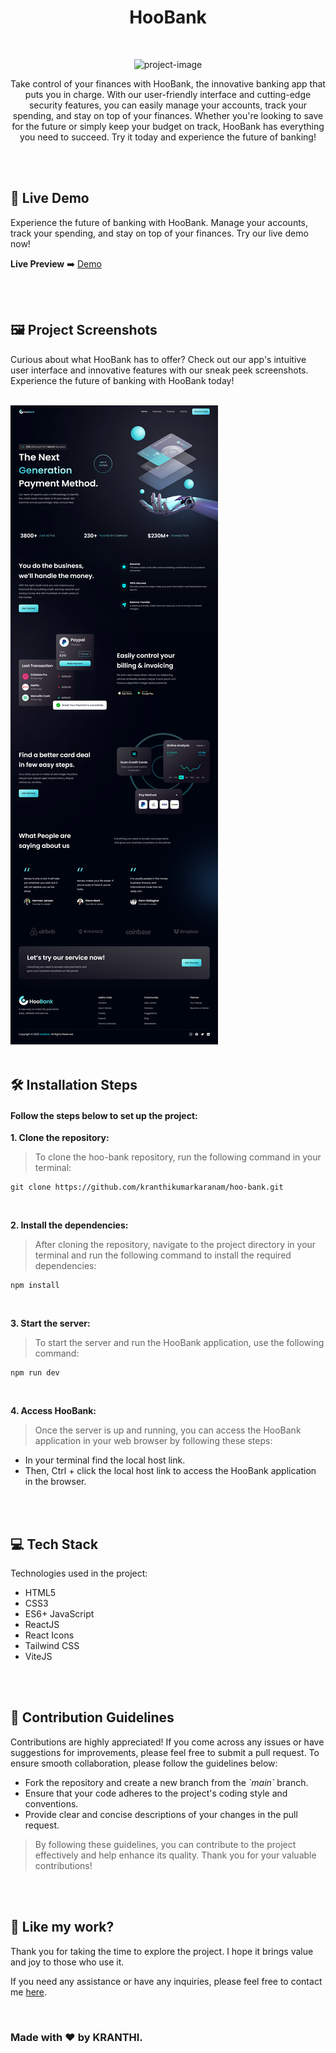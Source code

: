 <h1 align="center" id="title">HooBank</h1>

<br>

<p align="center"><img src="https://socialify.git.ci/kranthikumarkaranam/hoo-bank/image?description=1&amp;font=Source%20Code%20Pro&amp;logo=https%3A%2F%2Fraw.githubusercontent.com%2Fkranthikumarkaranam%2Fhoo-bank%2F5e330e8ca02d797fa5346c8cfb5b2f9cf99ffe70%2Fpublic%2Fhoobank.svg&amp;name=1&amp;owner=1&amp;pattern=Plus&amp;theme=Auto" alt="project-image"></p>

<p align="center" id="description" >Take control of your finances with HooBank, the innovative banking app that puts you in charge. With our user-friendly interface and cutting-edge security features, you can easily manage your accounts, track your spending, and stay on top of your finances. Whether you're looking to save for the future or simply keep your budget on track, HooBank has everything you need to succeed. Try it today and experience the future of banking!</p>

<br>
<br>

<h2>🚀 Live Demo</h2>

<p>Experience the future of banking with HooBank. Manage your accounts, track your spending, and stay on top of your finances. Try our live demo now!</p>

**Live Preview** ➡️ [Demo](https://hoobank-kranthi.netlify.app/)

<br>
<br>

<h2>🖼️ Project Screenshots</h2>

<p>Curious about what HooBank has to offer? Check out our app's intuitive user interface and innovative features with our sneak peek screenshots. Experience the future of banking with HooBank today!</p>

<br>

<img src="https://raw.githubusercontent.com/kranthikumarkaranam/hoo-bank/main/HooBank-The-Next-Generation-Bank-App.png" alt="project-screenshot" width="auto" height="auto">
  
<br>
<br>


<h2>🛠️ Installation Steps</h2>
<h4>Follow the steps below to set up the project:</h4>

<p style="font-weight: bold;">1. Clone the repository:</p>

> To clone the hoo-bank repository, run the following command in your terminal:

```
git clone https://github.com/kranthikumarkaranam/hoo-bank.git
```

<br>

<p style="font-weight: bold;">2. Install the dependencies:</p>

> After cloning the repository, navigate to the project directory in your terminal and run the following command to install the required dependencies:

```
npm install
```

<br>

<p style="font-weight: bold;">3. Start the server:</p>

> To start the server and run the HooBank application, use the following command:


```
npm run dev
```

<br>

<p style="font-weight: bold;">4. Access HooBank:</p>

> Once the server is up and running, you can access the HooBank application in your web browser by following these steps:


* In your terminal find the local host link.
* Then, Ctrl + click the local host link to access the HooBank application in the browser.


<br>
<br>


<h2>💻 Tech Stack</h2>

Technologies used in the project:

* HTML5
* CSS3
* ES6+ JavaScript
* ReactJS
* React Icons
* Tailwind CSS
* ViteJS

<br>
<br>

<h2>🍰 Contribution Guidelines</h2>

Contributions are highly appreciated! If you come across any issues or have suggestions for improvements, please feel free to submit a pull request. To ensure smooth collaboration, please follow the guidelines below:

* Fork the repository and create a new branch from the _\`main\`_ branch.
* Ensure that your code adheres to the project's coding style and conventions.
* Provide clear and concise descriptions of your changes in the pull request.

> By following these guidelines, you can contribute to the project effectively and help enhance its quality. Thank you for your valuable contributions!

<br>
<br>

<h2>💖 Like my work?</h2>

<P>Thank you for taking the time to explore the project. I hope it brings value and joy to those who use it.</P>

<p>If you need any assistance or have any inquiries, please feel free to contact me <a href="mailto:2019271@iiitdmj.ac.in" target="_blank" rel="noopener noreferrer">here</a>.</p>

<br>

<h3>Made with ❤️ by KRANTHI.</h3>

<br>
